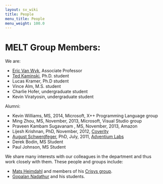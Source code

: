 ```yaml
---
layout: sv_wiki
title: People
menu_title: People
menu_weight: 100.0
---
```


# MELT Group Members:

We are:

  * [Eric Van Wyk](http://www-users.cs.umn.edu/~evw/), Associate Professor
  * [Ted Kaminski](http://www-users.cs.umn.edu/~tedinski/), Ph.D. student
  * Lucas Kramer, Ph.D student
  * Vince Alm, M.S. student
  * Charlie Hofer, undergraduate student
  * Kevin Viratyosin, undergraduate student

Alumni:

  * Kevin Williams, MS, 2014, Microsoft, X++ Programming Language group
  * Ming Zhou, MS, November, 2013, Microsoft, Visual Studio group
  * Praveen Kambam Sugavanam , MS, November, 2013, Amazon
  * Lijesh Krishnan, PhD, November, 2012, [Coverity](http://www.coverity.com/)
  * [August Schwerdfeger](http://www.adventiumlabs.com/about-us/staff/technical-staff/august-schwerdfeger-phd), PhD, July, 2011, [Adventium Labs](http://www.adventiumlabs.com/)
  * Derek Bodin, MS Student
  * Paul Johnson, MS Student

We share many interests with our colleagues in the department and thus work closely with them. These people and groups include:

  * [Mats Heimdahl](http://www.umsec.umn.edu/directory/mats-heimdahl/) and members of his [Crisys   group](http://crisys.cs.umn.edu/).
  * [Gopalan Nadathur](http://www-users.cs.umn.edu/~gopalan/) and his students. 
